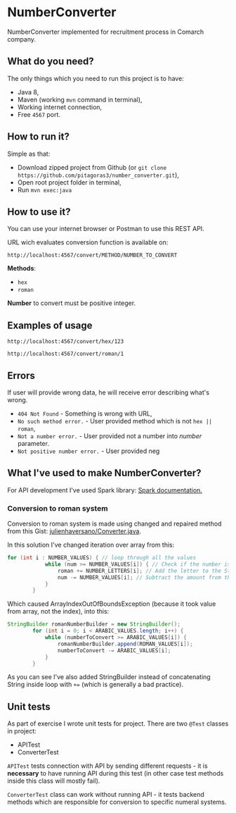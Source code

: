 # NumberConverter

NumberConverter implemented for recruitment process in Comarch company.

## What do you need?
The only things which you need to run this project is to have:
- Java 8,
- Maven (working `mvn` command in terminal),
- Working internet connection,
- Free `4567` port.

## How to run it?
Simple as that:
- Download zipped project from Github (or `git clone https://github.com/pitagoras3/number_converter.git`),
- Open root project folder in terminal,
- Run `mvn exec:java`

## How to use it?
You can use your internet browser or Postman to use this REST API.

URL wich evaluates conversion function is available on:
```
http://localhost:4567/convert/METHOD/NUMBER_TO_CONVERT
```
__Methods__:
- `hex`
- `roman`

__Number__ to convert must be positive integer.

## Examples of usage
```
http://localhost:4567/convert/hex/123
```

```
http://localhost:4567/convert/roman/1
```

## Errors
If user will provide wrong data, he will receive error describing what's wrong.

- `404 Not Found` - Something is wrong with URL,
- `No such method error.` - User provided method which is not `hex || roman`,
- `Not a number error.` - User provided not a number into _number_ parameter.
- `Not positive number error.` - User provided neg


## What I've used to make NumberConverter?
For API development I've used Spark library: [Spark documentation.](http://sparkjava.com/documentation#routes)

### Conversion to roman system
Conversion to roman system is made using changed and repaired method from this Gist: [julienhaversano/Converter.java](https://gist.github.com/julienhaversano/9197588).

In this solution I've changed iteration over array from this:

``` java
for (int i : NUMBER_VALUES) { // loop through all the values
            while (num >= NUMBER_VALUES[i]) { // Check if the number is greater than the current value
                roman += NUMBER_LETTERS[i]; // Add the letter to the String
                num -= NUMBER_VALUES[i]; // Subtract the amount from the value
            }
        }
```

Which caused ArrayIndexOutOfBoundsException (because it took value from array, not the index), into this:

``` java
StringBuilder romanNumberBuilder = new StringBuilder();
        for (int i = 0; i < ARABIC_VALUES.length; i++) {
            while (numberToConvert >= ARABIC_VALUES[i]) {
                romanNumberBuilder.append(ROMAN_VALUES[i]);
                numberToConvert -= ARABIC_VALUES[i];
            }
        }
```

As you can see I've also added StringBuilder instead of concatenating String inside loop with `+=` (which is generally a bad practice).

## Unit tests
As part of exercise I wrote unit tests for project. There are two `@Test` classes in project:
- APITest
- ConverterTest

`APITest` tests connection with API by sending different requests - it is __necessary__ to have running API during this test (in other case test methods inside this class will mostly fail).

`ConverterTest` class can work without running API - it tests backend methods which are responsible for conversion to specific numeral systems.